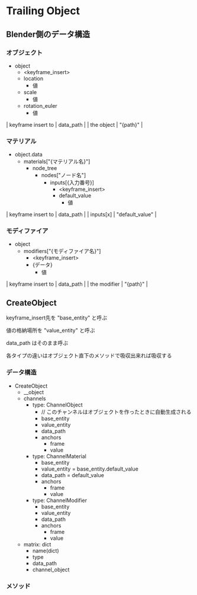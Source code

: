 # Trailing Object

## Blender側のデータ構造

### オブジェクト

- object
  - <keyframe_insert>
  - location
    - 値
  - scale
    - 値
  - rotation_euler
    - 値

| keyframe insert to | data_path |
| the object         | "{path}"  |

### マテリアル

- object.data
  - materials["{マテリアル名}"]
    - node_tree
      - nodes["ノード名"]
        - inputs[{入力番号}]
          - <keyframe_insert>
          - default_value
            - 値

| keyframe insert to | data_path       |
| inputs[x]          | "default_value" |

### モディファイア

- object
  - modifiers["{モディファイア名}"]
    - <keyframe_insert>
    - {データ}
      - 値

| keyframe insert to | data_path |
| the modifier       | "{path}"  |

## CreateObject

keyframe_insert先を "base_entity" と呼ぶ

値の格納場所を "value_entity" と呼ぶ

data_path はそのまま呼ぶ

各タイプの違いはオブジェクト直下のメソッドで吸収出来れば吸収する

### データ構造

- CreateObject
  - __object
  - channels
    - type: ChannelObject
      - // このチャンネルはオブジェクトを作ったときに自動生成される
      - base_entity
      - value_entity
      - data_path
      - anchors
        - frame
        - value
    - type: ChannelMaterial
      - base_entity
      - value_entity = base_entity.default_value
      - data_path = default_value
      - anchors
        - frame
        - value
    - type: ChannelModifier
      - base_entity
      - value_entity
      - data_path
      - anchors
        - frame
        - value
  - matrix: dict
    - name(dict)
    - type
    - data_path
    - channel_object

### メソッド
